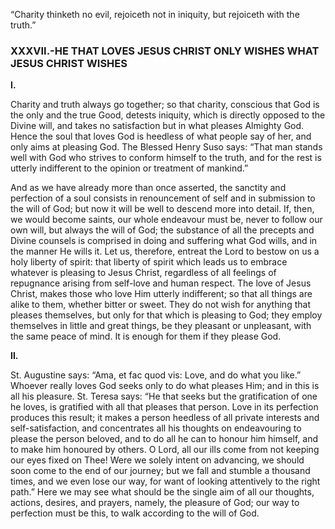 
“Charity thinketh no evil, rejoiceth not in iniquity, but rejoiceth with the truth.”

### XXXVII.-HE THAT LOVES JESUS CHRIST ONLY WISHES WHAT JESUS CHRIST WISHES

**I.**

Charity and truth always go together; so that charity, conscious that God is the only and the true Good, detests iniquity, which is directly opposed to the Divine will, and takes no satisfaction but in what pleases Almighty God. Hence the soul that loves God is heedless of what people say of her, and only aims at pleasing God. The Blessed Henry Suso says: “That man stands well with God who strives to conform himself to the truth, and for the rest is utterly indifferent to the opinion or treatment of mankind.”

And as we have already more than once asserted, the sanctity and perfection of a soul consists in renouncement of self and in submission to the will of God; but now it will be well to descend more into detail. If, then, we would become saints, our whole endeavour must be, never to follow our own will, but always the will of God; the substance of all the precepts and Divine counsels is comprised in doing and suffering what God wills, and in the manner He wills it. Let us, therefore, entreat the Lord to bestow on us a holy liberty of spirit: that liberty of spirit which leads us to embrace whatever is pleasing to Jesus Christ, regardless of all feelings of repugnance arising from self-love and human respect. The love of Jesus Christ, makes those who love Him utterly indifferent; so that all things are alike to them, whether bitter or sweet. They do not wish for anything that pleases themselves, but only for that which is pleasing to God; they employ themselves in little and great things, be they pleasant or unpleasant, with the same peace of mind. It is enough for them if they please God.

**II.**

St. Augustine says: “Ama, et fac quod vis: Love, and do what you like.” Whoever really loves God seeks only to do what pleases Him; and in this is all his pleasure. St. Teresa says: “He that seeks but the gratification of one he loves, is gratified with all that pleases that person. Love in its perfection produces this result; it makes a person heedless of all private interests and self-satisfaction, and concentrates all his thoughts on endeavouring to please the person beloved, and to do all he can to honour him himself, and to make him honoured by others. O Lord, all our ills come from not keeping our eyes fixed on Thee! Were we solely intent on advancing, we should soon come to the end of our journey; but we fall and stumble a thousand times, and we even lose our way, for want of looking attentively to the right path.” Here we may see what should be the single aim of all our thoughts, actions, desires, and prayers, namely, the pleasure of God; our way to perfection must be this, to walk according to the will of God.


